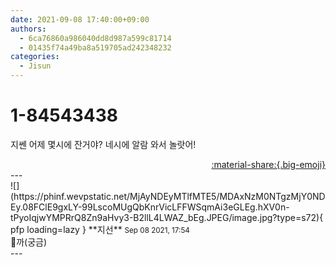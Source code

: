 ```yaml
---
date: 2021-09-08 17:40:00+09:00
authors:
  - 6ca76860a986040dd8d987a599c81714
  - 01435f74a49ba8a519705ad242348232
categories:
  - Jisun
---
```


# 1-84543438

<div class="post-container" markdown="1">
<div class="content-container md-sidebar__scrollwrap" markdown="1">

지쎈 어제 몇시에 잔거야? 네시에 알람 와서 놀랏어!

</div>
</div>

<div style="text-align: right;" markdown="1">
<a href="https://weverse.io/fromis9/fanpost/1-84543438" style="text-align: right;">:material-share:{.big-emoji}</a>
</div>
---

<div class="comments-container md-sidebar__scrollwrap" markdown="1">
<div class="comment" markdown="1">
<div class='id-container' markdown="1">
![](https://phinf.wevpstatic.net/MjAyNDEyMTlfMTE5/MDAxNzM0NTgzMjY0NDEy.08FClE9gxLY-99LscoMUgQbKnrVicLFFWSqmAi3eGLEg.hXV0n-tPyoIqjwYMPRrQ8Zn9aHvy3-B2llL4LWAZ_bEg.JPEG/image.jpg?type=s72){ pfp loading=lazy }
**<span class="artist">지선</span>** <small>Sep 08 2021, 17:54</small><br>
</div>
<div class='comment-body' markdown="1">
👻까(궁금)
</div>
</div>
</div>
---
